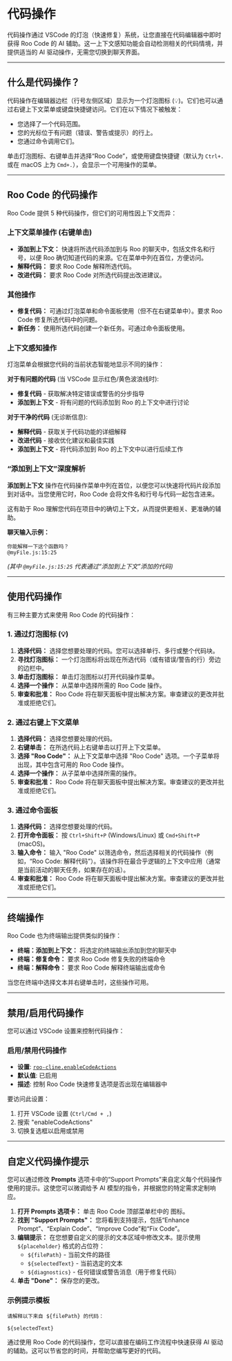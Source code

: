 # 代码操作

代码操作通过 VSCode 的灯泡（快速修复）系统，让您直接在代码编辑器中即时获得 Roo Code 的 AI 辅助。这一上下文感知功能会自动检测相关的代码情境，并提供适当的 AI 驱动操作，无需您切换到聊天界面。

---

## 什么是代码操作？

代码操作在编辑器边栏（行号左侧区域）显示为一个灯泡图标 (💡)。它们也可以通过右键上下文菜单或键盘快捷键访问。它们在以下情况下被触发：

*   您选择了一个代码范围。
*   您的光标位于有问题（错误、警告或提示）的行上。
*   您通过命令调用它们。

单击灯泡图标、右键单击并选择“Roo Code”，或使用键盘快捷键（默认为 `Ctrl+.` 或在 macOS 上为 `Cmd+.`），会显示一个可用操作的菜单。

---

## Roo Code 的代码操作

Roo Code 提供 5 种代码操作，但它们的可用性因上下文而异：

### 上下文菜单操作 (右键单击)
*   **添加到上下文：** 快速将所选代码添加到与 Roo 的聊天中，包括文件名和行号，以便 Roo 确切知道代码的来源。它在菜单中列在首位，方便访问。
*   **解释代码：** 要求 Roo Code 解释所选代码。
*   **改进代码：** 要求 Roo Code 对所选代码提出改进建议。

### 其他操作
*   **修复代码：** 可通过灯泡菜单和命令面板使用（但不在右键菜单中）。要求 Roo Code 修复所选代码中的问题。
*   **新任务：** 使用所选代码创建一个新任务。可通过命令面板使用。

### 上下文感知操作
灯泡菜单会根据您代码的当前状态智能地显示不同的操作：

**对于有问题的代码** (当 VSCode 显示红色/黄色波浪线时):
- **修复代码** - 获取解决特定错误或警告的分步指导
- **添加到上下文** - 将有问题的代码添加到 Roo 的上下文中进行讨论

**对于干净的代码** (无诊断信息):
- **解释代码** - 获取关于代码功能的详细解释
- **改进代码** - 接收优化建议和最佳实践
- **添加到上下文** - 将代码添加到 Roo 的上下文中以进行后续工作

### “添加到上下文”深度解析

**添加到上下文** 操作在代码操作菜单中列在首位，以便您可以快速将代码片段添加到对话中。当您使用它时，Roo Code 会将文件名和行号与代码一起包含进来。

这有助于 Roo 理解您代码在项目中的确切上下文，从而提供更相关、更准确的辅助。

**聊天输入示例：**

```
你能解释一下这个函数吗？
@myFile.js:15:25
```

*(其中 `@myFile.js:15:25` 代表通过“添加到上下文”添加的代码)*

---

## 使用代码操作

有三种主要方式来使用 Roo Code 的代码操作：

### 1. 通过灯泡图标 (💡)

1.  **选择代码：** 选择您想要处理的代码。您可以选择单行、多行或整个代码块。
2.  **寻找灯泡图标：** 一个灯泡图标将出现在所选代码（或有错误/警告的行）旁边的边栏中。
3.  **单击灯泡图标：** 单击灯泡图标以打开代码操作菜单。
4.  **选择一个操作：** 从菜单中选择所需的 Roo Code 操作。
5.  **审查和批准：** Roo Code 将在聊天面板中提出解决方案。审查建议的更改并批准或拒绝它们。

### 2. 通过右键上下文菜单

1.  **选择代码：** 选择您想要处理的代码。
2.  **右键单击：** 在所选代码上右键单击以打开上下文菜单。
3.  **选择 "Roo Code"：** 从上下文菜单中选择 "Roo Code" 选项。一个子菜单将出现，其中包含可用的 Roo Code 操作。
4.  **选择一个操作：** 从子菜单中选择所需的操作。
5.  **审查和批准：** Roo Code 将在聊天面板中提出解决方案。审查建议的更改并批准或拒绝它们。

### 3. 通过命令面板

1.  **选择代码：** 选择您想要处理的代码。
2.  **打开命令面板：** 按 `Ctrl+Shift+P` (Windows/Linux) 或 `Cmd+Shift+P` (macOS)。
3.  **输入命令：** 输入 "Roo Code" 以筛选命令，然后选择相关的代码操作（例如，“Roo Code: 解释代码”）。该操作将在最合乎逻辑的上下文中应用（通常是当前活动的聊天任务，如果存在的话）。
4.  **审查和批准：** Roo Code 将在聊天面板中提出解决方案。审查建议的更改并批准或拒绝它们。

---

## 终端操作

Roo Code 也为终端输出提供类似的操作：

*   **终端：添加到上下文：** 将选定的终端输出添加到您的聊天中
*   **终端：修复命令：** 要求 Roo Code 修复失败的终端命令
*   **终端：解释命令：** 要求 Roo Code 解释终端输出或命令

当您在终端中选择文本并右键单击时，这些操作可用。

---

## 禁用/启用代码操作

您可以通过 VSCode 设置来控制代码操作：

### 启用/禁用代码操作
- **设置**: [`roo-cline.enableCodeActions`](vscode://settings/roo-cline.enableCodeActions)
- **默认值**: 已启用
- **描述**: 控制 Roo Code 快速修复选项是否出现在编辑器中

要访问此设置：
1. 打开 VSCode 设置 (`Ctrl/Cmd + ,`)
2. 搜索 "enableCodeActions"
3. 切换复选框以启用或禁用

---

## 自定义代码操作提示

您可以通过修改 **Prompts** 选项卡中的“Support Prompts”来自定义每个代码操作使用的提示。这使您可以微调给予 AI 模型的指令，并根据您的特定需求定制响应。

1.  **打开 Prompts 选项卡：** 单击 Roo Code 顶部菜单栏中的 <Codicon name="notebook" /> 图标。
2. **找到 "Support Prompts"：** 您将看到支持提示，包括“Enhance Prompt”、“Explain Code”、“Improve Code”和“Fix Code”。
3. **编辑提示：** 在您想要自定义的提示的文本区域中修改文本。提示使用 `${placeholder}` 格式的占位符：
    - `${filePath}` - 当前文件的路径
    - `${selectedText}` - 当前选定的文本
    - `${diagnostics}` - 任何错误或警告消息（用于修复代码）
4. **单击 "Done"：** 保存您的更改。

### 示例提示模板
```
请解释以下来自 ${filePath} 的代码：

${selectedText}
```

通过使用 Roo Code 的代码操作，您可以直接在编码工作流程中快速获得 AI 驱动的辅助。这可以节省您的时间，并帮助您编写更好的代码。
